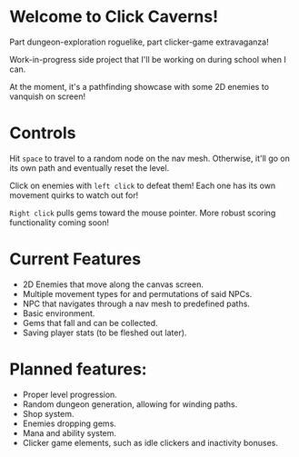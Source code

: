 # Welcome to Click Caverns!
Part dungeon-exploration roguelike, part clicker-game extravaganza!

Work-in-progress side project that I'll be working on during school when I can.

At the moment, it's a pathfinding showcase with some 2D enemies to vanquish on screen!

# Controls

Hit `space` to travel to a random node on the nav mesh. Otherwise, it'll go on its own path and eventually reset the level.

Click on enemies with `left click` to defeat them! Each one has its own movement quirks to watch out for!

`Right click` pulls gems toward the mouse pointer. More robust scoring functionality coming soon!

# Current Features
- 2D Enemies that move along the canvas screen.
- Multiple movement types for and permutations of said NPCs.
- NPC that navigates through a nav mesh to predefined paths.
- Basic environment.
- Gems that fall and can be collected.
- Saving player stats (to be fleshed out later).

# Planned features:
- Proper level progression.
- Random dungeon generation, allowing for winding paths.
- Shop system.
- Enemies dropping gems.
- Mana and ability system.
- Clicker game elements, such as idle clickers and inactivity bonuses.
